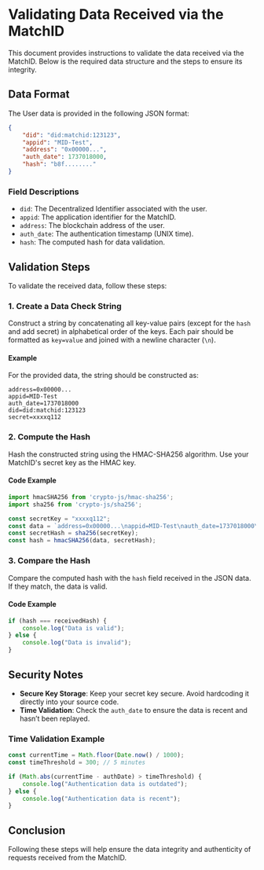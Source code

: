 # Validating Data Received via the MatchID

This document provides instructions to validate the data received via the MatchID. Below is the required data structure and the steps to ensure its integrity.

## Data Format

The User data is provided in the following JSON format:

```json
{
    "did": "did:matchid:123123",
    "appid": "MID-Test",
    "address": "0x00000...",
    "auth_date": 1737018000,
    "hash": "b8f........"
}
```

### Field Descriptions

- `did`: The Decentralized Identifier associated with the user.
- `appid`: The application identifier for the MatchID.
- `address`: The blockchain address of the user.
- `auth_date`: The authentication timestamp (UNIX time).
- `hash`: The computed hash for data validation.

## Validation Steps

To validate the received data, follow these steps:

### 1. Create a Data Check String

Construct a string by concatenating all key-value pairs (except for the `hash` and add secret) in alphabetical order of the keys. Each pair should be formatted as `key=value` and joined with a newline character (`\n`).

#### Example

For the provided data, the string should be constructed as:

```
address=0x00000...
appid=MID-Test
auth_date=1737018000
did=did:matchid:123123
secret=xxxxq112
```

### 2. Compute the Hash

Hash the constructed string using the HMAC-SHA256 algorithm. Use your MatchID's secret key as the HMAC key.

#### Code Example

```typescript
import hmacSHA256 from 'crypto-js/hmac-sha256';
import sha256 from 'crypto-js/sha256';

const secretKey = "xxxxq112";
const data = `address=0x00000...\nappid=MID-Test\nauth_date=1737018000\ndid=did:matchid:123123\nsecret=${secretKey}`;
const secretHash = sha256(secretKey);
const hash = hmacSHA256(data, secretHash);
```

### 3. Compare the Hash

Compare the computed hash with the `hash` field received in the JSON data. If they match, the data is valid.

#### Code Example

```typescript
if (hash === receivedHash) {
    console.log("Data is valid");
} else {
    console.log("Data is invalid");
}
```

## Security Notes

- **Secure Key Storage**: Keep your secret key secure. Avoid hardcoding it directly into your source code.
- **Time Validation**: Check the `auth_date` to ensure the data is recent and hasn’t been replayed.

### Time Validation Example

```typescript
const currentTime = Math.floor(Date.now() / 1000);
const timeThreshold = 300; // 5 minutes

if (Math.abs(currentTime - authDate) > timeThreshold) {
    console.log("Authentication data is outdated");
} else {
    console.log("Authentication data is recent");
}
```

## Conclusion

Following these steps will help ensure the data integrity and authenticity of requests received from the MatchID.


